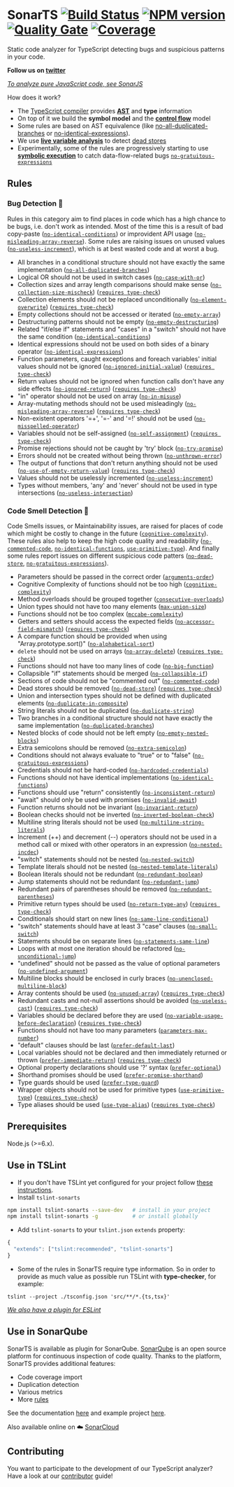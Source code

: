 # SonarTS [![Build Status](https://travis-ci.org/SonarSource/SonarTS.svg?branch=master)](https://travis-ci.org/SonarSource/SonarTS) [![NPM version](https://badge.fury.io/js/tslint-sonarts.svg)](http://badge.fury.io/js/tslint-sonarts) [![Quality Gate](https://next.sonarqube.com/sonarqube/api/project_badges/measure?project=sonarts&metric=alert_status)](https://next.sonarqube.com/sonarqube/dashboard?id=sonarts) [![Coverage](https://next.sonarqube.com/sonarqube/api/project_badges/measure?project=sonarts&metric=coverage)](https://next.sonarqube.com/sonarqube/component_measures/domain/Coverage?id=sonarts)

Static code analyzer for TypeScript detecting bugs and suspicious patterns in your code.

**Follow us on [twitter](https://twitter.com/sonardash)** <br>

_[To analyze pure JavaScript code, see SonarJS](https://github.com/SonarSource/sonarjs)_

How does it work?

* The [TypeScript compiler](https://github.com/Microsoft/TypeScript/wiki/Using-the-Compiler-API) provides [**AST**](https://en.wikipedia.org/wiki/Abstract_syntax_tree) and **type** information
* On top of it we build the **symbol model** and the [**control flow**](https://en.wikipedia.org/wiki/Control_flow_graph) model
* Some rules are based on AST equivalence (like [no-all-duplicated-branches][`no-all-duplicated-branches`] or [no-identical-expressions][`no-identical-expressions`]).
* We use **[live variable analysis](https://en.wikipedia.org/wiki/Live_variable_analysis)** to detect [dead stores][`no-dead-store`]
* Experimentally, some of the rules are progressively starting to use **[symbolic execution](https://en.wikipedia.org/wiki/Symbolic_execution)** to catch data-flow-related bugs [`no-gratuitous-expressions`]

## Rules

### Bug Detection :bug:

Rules in this category aim to find places in code which has a high chance to be bugs, i.e. don't work as intended. 
Most of the time this is a result of bad copy-paste ([`no-identical-conditions`]) or improvident API usage ([`no-misleading-array-reverse`]).
Some rules are raising issues on unused values ([`no-useless-increment`]), which is at best wasted code and at worst a bug.

* All branches in a conditional structure should not have exactly the same implementation ([`no-all-duplicated-branches`])
* Logical OR should not be used in switch cases ([`no-case-with-or`])
* Collection sizes and array length comparisons should make sense ([`no-collection-size-mischeck`]) ([`requires type-check`])
* Collection elements should not be replaced unconditionally ([`no-element-overwrite`]) ([`requires type-check`])
* Empty collections should not be accessed or iterated ([`no-empty-array`])
* Destructuring patterns should not be empty ([`no-empty-destructuring`])
* Related "if/else if" statements and "cases" in a "switch" should not have the same condition ([`no-identical-conditions`])
* Identical expressions should not be used on both sides of a binary operator ([`no-identical-expressions`])
* Function parameters, caught exceptions and foreach variables' initial values should not be ignored ([`no-ignored-initial-value`]) ([`requires type-check`])
* Return values should not be ignored when function calls don't have any side effects ([`no-ignored-return`]) ([`requires type-check`])
* "in" operator should not be used on array ([`no-in-misuse`])
* Array-mutating methods should not be used misleadingly ([`no-misleading-array-reverse`]) ([`requires type-check`])
* Non-existent operators '=+', '=-' and '=!' should not be used ([`no-misspelled-operator`])
* Variables should not be self-assigned ([`no-self-assignment`]) ([`requires type-check`])
* Promise rejections should not be caught by 'try' block ([`no-try-promise`])
* Errors should not be created without being thrown ([`no-unthrown-error`])
* The output of functions that don't return anything should not be used ([`no-use-of-empty-return-value`]) ([`requires type-check`])
* Values should not be uselessly incremented ([`no-useless-increment`])
* Types without members, 'any' and 'never' should not be used in type intersections ([`no-useless-intersection`])

### Code Smell Detection :pig:

Code Smells issues, or Maintainability issues, are raised for places of code which might be costly to change in the future ([`cognitive-complexity`]).
These rules also help to keep the high code quality and readability ([`no-commented-code`], [`no-identical-functions`], [`use-primitive-type`]).
And finally some rules report issues on different suspicious code patters ([`no-dead-store`], [`no-gratuitous-expressions`]).

* Parameters should be passed in the correct order ([`arguments-order`])
* Cognitive Complexity of functions should not be too high ([`cognitive-complexity`])
* Method overloads should be grouped together ([`consecutive-overloads`])
* Union types should not have too many elements ([`max-union-size`])
* Functions should not be too complex ([`mccabe-complexity`])
* Getters and setters should access the expected fields ([`no-accessor-field-mismatch`]) ([`requires type-check`])
* A compare function should be provided when using "Array.prototype.sort()" ([`no-alphabetical-sort`])
* `delete` should not be used on arrays ([`no-array-delete`]) ([`requires type-check`])
* Functions should not have too many lines of code ([`no-big-function`])
* Collapsible "if" statements should be merged ([`no-collapsible-if`])
* Sections of code should not be "commented out" ([`no-commented-code`])
* Dead stores should be removed ([`no-dead-store`]) ([`requires type-check`])
* Union and intersection types should not be defined with duplicated elements ([`no-duplicate-in-composite`])
* String literals should not be duplicated ([`no-duplicate-string`])
* Two branches in a conditional structure should not have exactly the same implementation ([`no-duplicated-branches`])
* Nested blocks of code should not be left empty ([`no-empty-nested-blocks`])
* Extra semicolons should be removed ([`no-extra-semicolon`])
* Conditions should not always evaluate to "true" or to "false" ([`no-gratuitous-expressions`])
* Credentials should not be hard-coded ([`no-hardcoded-credentials`])
* Functions should not have identical implementations ([`no-identical-functions`])
* Functions should use "return" consistently ([`no-inconsistent-return`])
* "await" should only be used with promises ([`no-invalid-await`])
* Function returns should not be invariant ([`no-invariant-return`])
* Boolean checks should not be inverted ([`no-inverted-boolean-check`])
* Multiline string literals should not be used ([`no-multiline-string-literals`])
* Increment (++) and decrement (--) operators should not be used in a method call or mixed with other operators in an expression ([`no-nested-incdec`])
* "switch" statements should not be nested ([`no-nested-switch`])
* Template literals should not be nested ([`no-nested-template-literals`])
* Boolean literals should not be redundant ([`no-redundant-boolean`])
* Jump statements should not be redundant ([`no-redundant-jump`])
* Redundant pairs of parentheses should be removed ([`no-redundant-parentheses`])
* Primitive return types should be used ([`no-return-type-any`]) ([`requires type-check`])
* Conditionals should start on new lines ([`no-same-line-conditional`])
* "switch" statements should have at least 3 "case" clauses ([`no-small-switch`])
* Statements should be on separate lines ([`no-statements-same-line`])
* Loops with at most one iteration should be refactored ([`no-unconditional-jump`])
* "undefined" should not be passed as the value of optional parameters ([`no-undefined-argument`])
* Multiline blocks should be enclosed in curly braces ([`no-unenclosed-multiline-block`])
* Array contents should be used ([`no-unused-array`]) ([`requires type-check`])
* Redundant casts and not-null assertions should be avoided ([`no-useless-cast`]) ([`requires type-check`])
* Variables should be declared before they are used ([`no-variable-usage-before-declaration`]) ([`requires type-check`])
* Functions should not have too many parameters ([`parameters-max-number`])
* "default" clauses should be last ([`prefer-default-last`])
* Local variables should not be declared and then immediately returned or thrown ([`prefer-immediate-return`]) ([`requires type-check`])
* Optional property declarations should use '?' syntax ([`prefer-optional`])
* Shorthand promises should be used ([`prefer-promise-shorthand`])
* Type guards should be used ([`prefer-type-guard`])
* Wrapper objects should not be used for primitive types ([`use-primitive-type`]) ([`requires type-check`])
* Type aliases should be used ([`use-type-alias`]) ([`requires type-check`])

[`arguments-order`]: ./sonarts-core/docs/rules/arguments-order.md
[`cognitive-complexity`]: ./sonarts-core/docs/rules/cognitive-complexity.md
[`consecutive-overloads`]: ./sonarts-core/docs/rules/consecutive-overloads.md
[`max-union-size`]: ./sonarts-core/docs/rules/max-union-size.md
[`mccabe-complexity`]: ./sonarts-core/docs/rules/mccabe-complexity.md
[`no-accessor-field-mismatch`]: ./sonarts-core/docs/rules/no-accessor-field-mismatch.md
[`no-all-duplicated-branches`]: ./sonarts-core/docs/rules/no-all-duplicated-branches.md
[`no-alphabetical-sort`]: ./sonarts-core/docs/rules/no-alphabetical-sort.md
[`no-array-delete`]: ./sonarts-core/docs/rules/no-array-delete.md
[`no-big-function`]: ./sonarts-core/docs/rules/no-big-function.md
[`no-case-with-or`]: ./sonarts-core/docs/rules/no-case-with-or.md
[`no-collapsible-if`]: ./sonarts-core/docs/rules/no-collapsible-if.md
[`no-collection-size-mischeck`]: ./sonarts-core/docs/rules/no-collection-size-mischeck.md
[`no-commented-code`]: ./sonarts-core/docs/rules/no-commented-code.md
[`no-dead-store`]: ./sonarts-core/docs/rules/no-dead-store.md
[`no-duplicate-in-composite`]: ./sonarts-core/docs/rules/no-duplicate-in-composite.md
[`no-duplicate-string`]: ./sonarts-core/docs/rules/no-duplicate-string.md
[`no-duplicated-branches`]: ./sonarts-core/docs/rules/no-duplicated-branches.md
[`no-element-overwrite`]: ./sonarts-core/docs/rules/no-element-overwrite.md
[`no-empty-array`]: ./sonarts-core/docs/rules/no-empty-array.md
[`no-empty-destructuring`]: ./sonarts-core/docs/rules/no-empty-destructuring.md
[`no-empty-nested-blocks`]: ./sonarts-core/docs/rules/no-empty-nested-blocks.md
[`no-extra-semicolon`]: ./sonarts-core/docs/rules/no-extra-semicolon.md
[`no-gratuitous-expressions`]: ./sonarts-core/docs/rules/no-gratuitous-expressions.md
[`no-hardcoded-credentials`]: ./sonarts-core/docs/rules/no-hardcoded-credentials.md
[`no-identical-conditions`]: ./sonarts-core/docs/rules/no-identical-conditions.md
[`no-identical-expressions`]: ./sonarts-core/docs/rules/no-identical-expressions.md
[`no-identical-functions`]: ./sonarts-core/docs/rules/no-identical-functions.md
[`no-ignored-initial-value`]: ./sonarts-core/docs/rules/no-ignored-initial-value.md
[`no-ignored-return`]: ./sonarts-core/docs/rules/no-ignored-return.md
[`no-in-misuse`]: ./sonarts-core/docs/rules/no-in-misuse.md
[`no-inconsistent-return`]: ./sonarts-core/docs/rules/no-inconsistent-return.md
[`no-invalid-await`]: ./sonarts-core/docs/rules/no-invalid-await.md
[`no-invariant-return`]: ./sonarts-core/docs/rules/no-invariant-return.md
[`no-inverted-boolean-check`]: ./sonarts-core/docs/rules/no-inverted-boolean-check.md
[`no-misleading-array-reverse`]: ./sonarts-core/docs/rules/no-misleading-array-reverse.md
[`no-misspelled-operator`]: ./sonarts-core/docs/rules/no-misspelled-operator.md
[`no-multiline-string-literals`]: ./sonarts-core/docs/rules/no-multiline-string-literals.md
[`no-nested-incdec`]: ./sonarts-core/docs/rules/no-nested-incdec.md
[`no-nested-switch`]: ./sonarts-core/docs/rules/no-nested-switch.md
[`no-nested-template-literals`]: ./sonarts-core/docs/rules/no-nested-template-literals.md
[`no-redundant-boolean`]: ./sonarts-core/docs/rules/no-redundant-boolean.md
[`no-redundant-jump`]: ./sonarts-core/docs/rules/no-redundant-jump.md
[`no-redundant-parentheses`]: ./sonarts-core/docs/rules/no-redundant-parentheses.md
[`no-return-type-any`]: ./sonarts-core/docs/rules/no-return-type-any.md
[`no-same-line-conditional`]: ./sonarts-core/docs/rules/no-same-line-conditional.md
[`no-self-assignment`]: ./sonarts-core/docs/rules/no-self-assignment.md
[`no-small-switch`]: ./sonarts-core/docs/rules/no-small-switch.md
[`no-statements-same-line`]: ./sonarts-core/docs/rules/no-statements-same-line.md
[`no-try-promise`]: ./sonarts-core/docs/rules/no-try-promise.md
[`no-unconditional-jump`]: ./sonarts-core/docs/rules/no-unconditional-jump.md
[`no-undefined-argument`]: ./sonarts-core/docs/rules/no-undefined-argument.md
[`no-unenclosed-multiline-block`]: ./sonarts-core/docs/rules/no-unenclosed-multiline-block.md
[`no-unthrown-error`]: ./sonarts-core/docs/rules/no-unthrown-error.md
[`no-unused-array`]: ./sonarts-core/docs/rules/no-unused-array.md
[`no-use-of-empty-return-value`]: ./sonarts-core/docs/rules/no-use-of-empty-return-value.md
[`no-useless-cast`]: ./sonarts-core/docs/rules/no-useless-cast.md
[`no-useless-increment`]: ./sonarts-core/docs/rules/no-useless-increment.md
[`no-useless-intersection`]: ./sonarts-core/docs/rules/no-useless-intersection.md
[`no-variable-usage-before-declaration`]: ./sonarts-core/docs/rules/no-variable-usage-before-declaration.md
[`parameters-max-number`]: ./sonarts-core/docs/rules/parameters-max-number.md
[`prefer-default-last`]: ./sonarts-core/docs/rules/prefer-default-last.md
[`prefer-immediate-return`]: ./sonarts-core/docs/rules/prefer-immediate-return.md
[`prefer-optional`]: ./sonarts-core/docs/rules/prefer-optional.md
[`prefer-promise-shorthand`]: ./sonarts-core/docs/rules/prefer-promise-shorthand.md
[`prefer-type-guard`]: ./sonarts-core/docs/rules/prefer-type-guard.md
[`use-primitive-type`]: ./sonarts-core/docs/rules/use-primitive-type.md
[`use-type-alias`]: ./sonarts-core/docs/rules/use-type-alias.md

[`requires type-check`]: https://palantir.github.io/tslint/usage/type-checking/

## Prerequisites

Node.js (>=6.x).

## Use in TSLint

* If you don't have TSLint yet configured for your project follow [these instructions](https://github.com/palantir/tslint#installation--usage).
* Install `tslint-sonarts`

```sh
npm install tslint-sonarts --save-dev   # install in your project
npm install tslint-sonarts -g           # or install globally
```

* Add `tslint-sonarts` to your `tslint.json` `extends` property:

```javascript
{
  "extends": ["tslint:recommended", "tslint-sonarts"]
}
```

* Some of the rules in SonarTS require type information. So in order to provide as much value as possible run TSLint with **type-checker**, for example:

```
tslint --project ./tsconfig.json 'src/**/*.{ts,tsx}'
```
_[We also have a plugin for ESLint](https://github.com/SonarSource/eslint-plugin-sonarjs)_

## Use in SonarQube

SonarTS is available as plugin for SonarQube. [SonarQube](https://www.sonarqube.org/) is an open source platform for continuous inspection of code quality.
Thanks to the platform, SonarTS provides additional features:

* Code coverage import
* Duplication detection
* Various metrics
* More [rules](https://rules.sonarsource.com/typescript)

See the documentation [here](https://docs.sonarqube.org/display/PLUG/SonarTS) and example project [here](https://github.com/SonarSource/SonarTS-example/).

Also available online on :cloud: [SonarCloud](https://sonarcloud.io/)

## Contributing

You want to participate to the development of our TypeScript analyzer?
Have a look at our [contributor](./CONTRIBUTING.md) guide!
